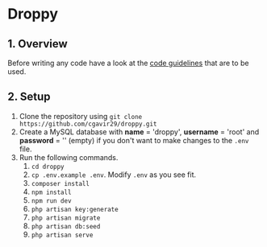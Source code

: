 # Droppy

## 1. Overview
Before writing any code have a look at the [code guidelines](guidelines) that are to be used.

## 2. Setup
1. Clone the repository using `git clone https://github.com/cgavir29/droppy.git`
2. Create a MySQL database with **name** = 'droppy', **username** = 'root' and **password** = '' (empty) if you don't want to make changes to the `.env` file.
3. Run the following commands.
    1. `cd droppy`
    2. `cp .env.example .env`. Modify `.env` as you see fit.
    3. `composer install`
    4. `npm install`
    5. `npm run dev`
    6. `php artisan key:generate`
    7. `php artisan migrate`
    8. `php artisan db:seed`
    7. `php artisan serve`
 

